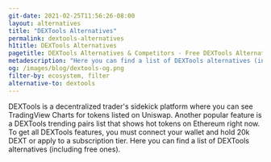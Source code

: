 ```yaml
---
git-date: 2021-02-25T11:56:26-08:00
layout: alternatives
title: "DEXTools Alternatives"
permalink: dextools-alternatives
h1title: DEXTools Alternatives
pagetitle: DEXTools Alternatives & Competitors - Free DEXTools Alternatives
metadescription: "Here you can find a list of DEXTools alternatives (including free ones)."
og: /images/blog/dextools-og.png
filter-by: ecosystem, filter
alternative-to: dextools
---
```


DEXTools is a decentralized trader's sidekick platform where you can see TradingView Charts for tokens listed on Uniswap. Another popular feature is a DEXTools trending pairs list that shows hot tokens on Ethereum right now. To get all DEXTools features, you must connect your wallet and hold 20k DEXT or apply to a subscription tier. Here you can find a list of DEXTools alternatives (including free ones).

